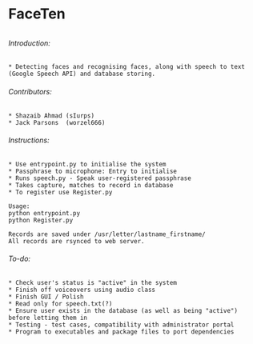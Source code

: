 # FaceTen 

######
###### Introduction:
	* Detecting faces and recognising faces, along with speech to text (Google Speech API) and database storing. 

###### Contributors:
	* Shazaib Ahmad (sIurps)
	* Jack Parsons  (worzel666)

###### Instructions:
	* Use entrypoint.py to initialise the system
	* Passphrase to microphone: Entry to initialise 
	* Runs speech.py - Speak user-registered passphrase
	* Takes capture, matches to record in database
	* To register use Register.py

	Usage:
	python entrypoint.py
	python Register.py

	Records are saved under /usr/letter/lastname_firstname/
	All records are rsynced to web server. 
	

###### To-do:
	* Check user's status is "active" in the system
	* Finish off voiceovers using audio class
	* Finish GUI / Polish
	* Read only for speech.txt(?)
	* Ensure user exists in the database (as well as being "active") before letting them in
	* Testing - test cases, compatibility with administrator portal
	* Program to executables and package files to port dependencies



